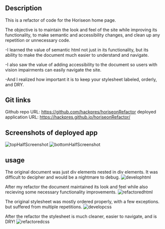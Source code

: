 # <horiseonRefactor>

## Description
This is a refactor of code for the Horiseon home page. 

The objective is to maintain the look and feel of the site while improving its functionality, to make semantic and accessibility changes, and clean up any repetition or unnecessary code.

-I learned the value of semantic html not just in its functionality, but its ability to make the document much easier to understand and navigate.

-I also saw the value of adding accessibility to the document so users with vision impairments can easily navigate the site.

-And I realized how important it is to keep your stylesheet labeled, orderly, and DRY.

## Git links
Github repo URL: https://github.com/hackpres/horiseonRefactor
deployed application URL: https://hackpres.github.io/horiseonRefactor/

## Screenshots of deployed app
![topHalfScreenshot](./assets/images/topHalfScreenshot.png?raw=true "Screenshot 1 of 2")
![bottomHalfScreenshot](./assets/images/bottomHalfScreenshot.png?raw=true "Screenshot 2 of 2")

## usage
The original document was just div elements nested in div elements. It was difficult to decipher and would be a nightmare to debug.
![develophtml](./assets/images/develophtml.png?raw=true "Screenshot of original html document")

After my refactor the document maintained its look and feel while also recieving some necessary functionality improvements.
![refactoredhtml](./assets/images/refactoredhtml.png?raw=true "Screenshot of refactored html")

The original stylesheet was mostly ordered properly, with a few exceptions. but suffered from multiple repetitions.
![developcss](./assets/images/developcss.png?raw=true "Screenshot of original stylesheet")

After the refactor the stylesheet is much cleaner, easier to navigate, and is DRY!
![refactoredcss](./assets/images/refactoredcss.png "Screenshot of refactored stylesheet")